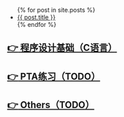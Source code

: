 <!-- # Well Come -->

<ul>
  {% for post in site.posts %}
    <li>
      <a href="{{ post.url }}">{{ post.title }}</a>
    </li>
  {% endfor %}
</ul>

## [:point_right: 程序设计基础（C语言）](https://niujh.github.io/c)

## [:point_right: PTA练习（TODO）](https://niujh.github.io/)

## [:point_right: Others（TODO）](https://niujh.github.io/)
